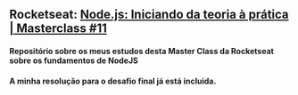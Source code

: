 ## Rocketseat: [Node.js: Iniciando da teoria à prática | Masterclass #11](https://youtu.be/DiXbJL3iWVs)

#### Repositório sobre os meus estudos desta Master Class da Rocketseat sobre os fundamentos de NodeJS
#### A minha resolução para o desafio final já está incluida.
